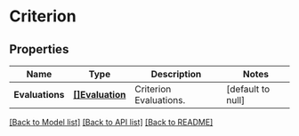 # Criterion

## Properties
Name | Type | Description | Notes
------------ | ------------- | ------------- | -------------
**Evaluations** | [**[]Evaluation**](Evaluation.md) | Criterion Evaluations.  | [default to null]

[[Back to Model list]](../README.md#documentation-for-models) [[Back to API list]](../README.md#documentation-for-api-endpoints) [[Back to README]](../README.md)


